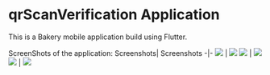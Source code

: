 # qrScanVerification Application 

This is a Bakery mobile application build using Flutter.

ScreenShots of the application:
Screenshots| Screenshots
-|-
![](/images/1.png)   |  ![](/images/2.png)
![](/images/4.png)    | ![](/images/3.png)
![](/images/5.png)    | ![](/images/6.png)